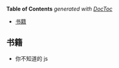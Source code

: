 <!-- START doctoc generated TOC please keep comment here to allow auto update -->
<!-- DON'T EDIT THIS SECTION, INSTEAD RE-RUN doctoc TO UPDATE -->

**Table of Contents** _generated with [DocToc](https://github.com/thlorenz/doctoc)_

- [书籍](#%E4%B9%A6%E7%B1%8D)

<!-- END doctoc generated TOC please keep comment here to allow auto update -->

## 书籍

- 你不知道的 js
